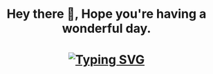 <h1 align="center">Hey there 👋, Hope you're having a wonderful day. </h1>
<h1 align="center"><a href="https://git.io/typing-svg"><img src="https://readme-typing-svg.herokuapp.com?font=Fira+Code&weight=600&size=25&pause=9&color=78A73ADA&center=true&vCenter=true&multiline=true&repeat=false&width=435&height=75&lines=I'm+Oluwatise.;Welcome+to+my+world!" alt="Typing SVG" /></a></h1>

<!--
**An-Uncreative/An-Uncreative** is a ✨ _special_ ✨ repository because its `README.md` (this file) appears on your GitHub profile.

Here are some ideas to get you started:

- 🔭 I’m currently working on ...
- 🌱 I’m currently learning ...
- 👯 I’m looking to collaborate on ...
- 🤔 I’m looking for help with ...
- 💬 Ask me about ...
- 📫 How to reach me: ...
- 😄 Pronouns: ...
- ⚡ Fun fact: ...
-->

